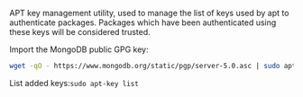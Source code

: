 APT key management utility, used to manage the list of keys used by apt to authenticate packages. Packages which have been authenticated using these keys will be considered trusted.

Import the MongoDB public GPG key:
```sh
wget -qO - https://www.mongodb.org/static/pgp/server-5.0.asc | sudo apt-key add -
```

List added keys:`sudo apt-key list`
